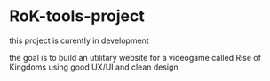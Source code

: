 # RoK-tools-project

this project is curently in development 

the goal is to build an utilitary website for a videogame called Rise of Kingdoms using good UX/UI and clean design
